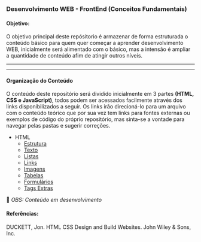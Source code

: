 ### Desenvolvimento WEB - FrontEnd (Conceitos Fundamentais)
####  Objetivo:
O objetivo principal deste repósitorio é armazenar de forma estruturada o conteúdo básico para quem quer começar a aprender desenvolvimento WEB, inicialmente será alimentado com o básico, mas a intensão é ampliar a quantidade de conteúdo afim de atingir outros níveis.

------------


------------

####  Organização do Conteúdo
O conteúdo deste repositório será dividido inicialmente em 3 partes <strong>(HTML, CSS e JavaScript)</strong>, todos podem ser acessados facilmente através dos links disponibilizados a seguir. Os links irão direcioná-lo para um arquivo com o conteúdo teórico que por sua vez tem links para fontes externas ou exemplos de código do próprio repositório, mas sinta-se a vontade para navegar pelas pastas e sugerir correções.

- HTML   
   -  [Estrutura](https://github.com/Evaldo-comp/Web/blob/master/HTML/Estrutura/Estrutura.md "Estrutura")
   -  [Texto](https://github.com/Evaldo-comp/Web/blob/master/HTML/Texto.md)
   -  [Listas](https://github.com/Evaldo-comp/Web/blob/master/HTML/Listas.md) 
   -  [Links](https://github.com/Evaldo-comp/Web/blob/master/HTML/Links.md)
   -  [Imagens](https://github.com/Evaldo-comp/Web/blob/master/HTML/Imagens.md)
   -  [Tabelas](https://github.com/Evaldo-comp/Web/blob/master/HTML/Tabelas.md)
   -  [Formulários](https://github.com/Evaldo-comp/Web/blob/master/HTML/Formul%C3%A1rios.md)
   -  [Tags Extras](https://github.com/Evaldo-comp/Web/blob/master/HTML/Exemplos/Tags_Extras.md)
 

:tractor:  *OBS: Conteúdo em desenvolvimento*

#### Referências:

DUCKETT, Jon. HTML CSS Design and Build Websites. John Wiley & Sons, Inc.
